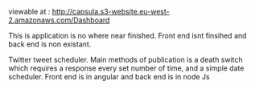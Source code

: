 viewable at : http://capsula.s3-website.eu-west-2.amazonaws.com/Dashboard

This is application is no where near finished. Front end isnt finsihed and back end is non existant.



Twitter tweet scheduler. Main methods of publication is a death switch which requires a response every set number of time, and a simple date scheduler. Front end is in angular and back end is in node Js
